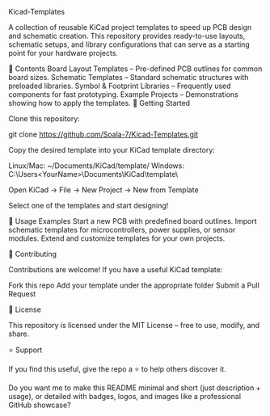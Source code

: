 
Kicad-Templates 

A collection of reusable KiCad project templates to speed up PCB design and schematic creation.
This repository provides ready-to-use layouts, schematic setups, and library configurations that can serve as a starting point for your hardware projects.

📂 Contents Board Layout Templates 
– Pre-defined PCB outlines for common board sizes. Schematic Templates 
– Standard schematic structures with preloaded libraries. Symbol & Footprint Libraries 
– Frequently used components for fast prototyping. Example Projects 
– Demonstrations showing how to apply the templates. 🚀 Getting Started 

Clone this repository:

git clone https://github.com/Soala-7/Kicad-Templates.git 

Copy the desired template into your KiCad template directory:

Linux/Mac: ~/Documents/KiCad/template/ Windows: C:\Users\<YourName>\Documents\KiCad\template\ 

Open KiCad → File → New Project → New from Template

Select one of the templates and start designing!

📖 Usage Examples Start a new PCB with predefined board outlines. 
Import schematic templates for microcontrollers, power supplies, or sensor modules. Extend and customize templates for your own projects.

🤝 Contributing 

Contributions are welcome! If you have a useful KiCad template:

Fork this repo Add your template under the appropriate folder Submit a Pull Request

📜 License 

This repository is licensed under the MIT License – free to use, modify, and share.

⭐ Support 

If you find this useful, give the repo a ⭐ to help others discover it.

Do you want me to make this README minimal and short (just description + usage), or detailed with badges, logos, and images like a professional GitHub showcase?

